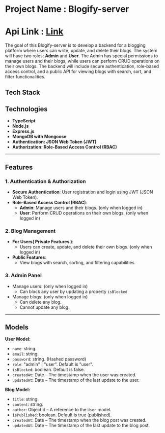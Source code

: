# Project Name : Blogify-server
# Api Link : [Link](https://bike-store-backend-flax.vercel.app/)

The goal of this Blogify-server is to develop a backend for a blogging platform where users can write, update, and delete their blogs. The system will have two roles: **Admin** and **User**. The Admin has special permissions to manage users and their blogs, while users can perform CRUD operations on their own blogs. The backend will include secure authentication, role-based access control, and a public API for viewing blogs with search, sort, and filter functionalities.

## Tech Stack

## Technologies

*   **TypeScript**
*   **Node.js**
*   **Express.js**
*   **MongoDB with Mongoose**
*   **Authentication: JSON Web Token (JWT)**
*   **Authorization: Role-Based Access Control (RBAC)**

---

## **Features**

### **1. Authentication & Authorization**
- **Secure Authentication**: User registration and login using JWT (JSON Web Token).
- **Role-Based Access Control (RBAC)**:
  - **Admin**: Manage users and their blogs. (only when logged in)
  - **User**: Perform CRUD operations on their own blogs. (only when logged in)

### **2. Blog Management**
- **For Users( Private Features )**:
  - Users can create, update, and delete their own blogs.  (only when logged in)
- **Public Features**:
  - View blogs with search, sorting, and filtering capabilities.

### **3. Admin Panel**
- Manage users:  (only when logged in)
  - Can block any user by updating a property `isBlocked` 
- Manage blogs:  (only when logged in)
  - Can delete any blog.
  - Cannot update any blog.

---


## Models

**User Model:**

*   `name`: string.
*   `email`: string.
*   `password`: string. (Hashed password)
*   `role`: "admin" | "user". Default is "user".
*   `isBlocked`: boolean. Default is false.
*   `createdAt`: Date – The timestamp when the user was created.
*   `updatedAt`: Date – The timestamp of the last update to the user.

**Blog Model:**

*   `title`: string.
*   `content`: string.
*   `author`: ObjectId – A reference to the `User` model.
*   `isPublished`: boolean. Default is true (published).
*   `createdAt`: Date – The timestamp when the blog post was created.
*   `updatedAt`: Date – The timestamp of the last update to the blog post.

##   

